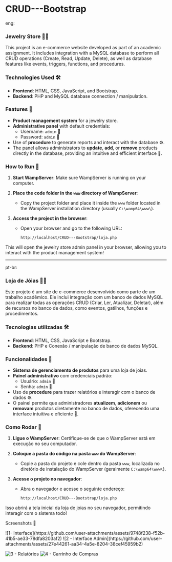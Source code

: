 # CRUD---Bootstrap

eng:

### Jewelry Store 🏬💍

This project is an e-commerce website developed as part of an academic assignment. It includes integration with a MySQL database to perform all CRUD operations 
(Create, Read, Update, Delete), as well as database features like events, triggers, functions, and procedures.

### Technologies Used 🛠️
- **Frontend**: HTML, CSS, JavaScript, and Bootstrap.
- **Backend**: PHP and MySQL database connection / manipulation.

### Features 🌟
- **Product management system** for a jewelry store.
- **Administrative panel** with default credentials:
  - Username: `admin` 👤
  - Password: `admin` 🔑
- Use of **procedure** to generate reports and interact with the database ⚙️.
- The panel allows administrators to **update**, **add**, or **remove** products directly in the database, providing an intuitive and efficient interface 🔄.

### How to Run 🚀

1. **Start WampServer**: Make sure WampServer is running on your computer.
   
2. **Place the code folder in the `www` directory of WampServer**: 
   - Copy the project folder and place it inside the `www` folder located in the WampServer installation directory (usually `C:\wamp64\www\`).

3. **Access the project in the browser**:
   - Open your browser and go to the following URL:
     ```
     http://localhost/CRUD---Bootstrap/loja.php
     ```

This will open the jewelry store admin panel in your browser, allowing you to interact with the product management system!

---
pt-br:
### Loja de Jóias 🏬💍

Este projeto é um site de e-commerce desenvolvido como parte de um trabalho acadêmico. Ele inclui integração com um banco de dados MySQL para realizar todas as operações CRUD 
(Criar, Ler, Atualizar, Deletar), além de recursos no banco de dados, como eventos, gatilhos, funções e procedimentos.

### Tecnologias utilizadas 🛠️
- **Frontend**: HTML, CSS, JavaScript e Bootstrap.
- **Backend**: PHP e Conexão / manipulação de banco de dados MySQL.

### Funcionalidades 🌟
- **Sistema de gerenciamento de produtos** para uma loja de joias.
- **Painel administrativo** com credenciais padrão:
  - Usuário: `admin` 👤
  - Senha: `admin` 🔑
- Uso de **procedure** para trazer relatórios e interagir com o banco de dados ⚙️.
- O painel permite que administradores **atualizem**, **adicionem** ou **removam** produtos diretamente no banco de dados, oferecendo uma interface intuitiva e eficiente 🔄.

### Como Rodar 🚀

1. **Ligue o WampServer**: Certifique-se de que o WampServer está em execução no seu computador.
   
2. **Coloque a pasta do código na pasta `www` do WampServer**: 
   - Copie a pasta do projeto e cole dentro da pasta `www`, localizada no diretório de instalação do WampServer (geralmente `C:\wamp64\www\`).

3. **Acesse o projeto no navegador**:
   - Abra o navegador e acesse o seguinte endereço:
     ```
     http://localhost/CRUD---Bootstrap/loja.php
     ```

Isso abrirá a tela inicial da loja de joias no seu navegador, permitindo interagir com o sistema todo!


Screenshots 📸

<div style="display: flex; justify-content: space-between; flex-wrap: wrap; gap: 10px;">
  ![1- Interface](https://github.com/user-attachments/assets/9748f238-f52b-41b5-ae33-78dfa8203af2)
  ![2 - Interface Admin](https://github.com/user-attachments/assets/27e44261-aa34-4a5e-8204-38cef45959b2)
</div>


![3 - Relatórios](https://github.com/user-attachments/assets/2b11c0a2-34ba-4574-8709-2da9c09bba7e)
![4 - Carrinho de Compras](https://github.com/user-attachments/assets/dfe8490f-31da-4be2-900e-feefd466be3d)


